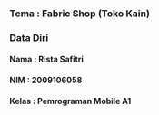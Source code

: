 ### Tema : Fabric Shop (Toko Kain)

### Data Diri

#### Nama  : Rista Safitri

#### NIM   : 2009106058

#### Kelas : Pemrograman Mobile A1
